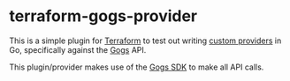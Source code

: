 # terraform-gogs-provider

This is a simple plugin for [Terraform](https://terraform.io) to test out writing [custom providers](https://www.terraform.io/guides/writing-custom-terraform-providers.html) in Go, specifically against the [Gogs](https://gogs.io) API.

This plugin/provider makes use of the [Gogs SDK](https://github.com/go-gogs/go-sdk) to make all API calls.
